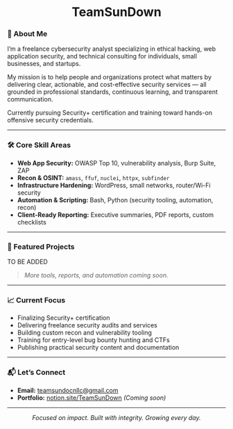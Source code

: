 <h1 align="center">TeamSunDown</h1>

### 👋 About Me

I’m a freelance cybersecurity analyst specializing in ethical hacking, web application security, and technical consulting for individuals, small businesses, and startups.

My mission is to help people and organizations protect what matters by delivering clear, actionable, and cost-effective security services — all grounded in professional standards, continuous learning, and transparent communication.

Currently pursuing Security+ certification and training toward hands-on offensive security credentials.

---

### 🛠️ Core Skill Areas

- **Web App Security:** OWASP Top 10, vulnerability analysis, Burp Suite, ZAP
- **Recon & OSINT:** `amass`, `ffuf`, `nuclei`, `httpx`, `subfinder`
- **Infrastructure Hardening:** WordPress, small networks, router/Wi-Fi security
- **Automation & Scripting:** Bash, Python (security tooling, automation, recon)
- **Client-Ready Reporting:** Executive summaries, PDF reports, custom checklists

---

### 🧰 Featured Projects
TO BE ADDED

> *More tools, reports, and automation coming soon.*

---

### 📈 Current Focus

- Finalizing Security+ certification
- Delivering freelance security audits and services
- Building custom recon and vulnerability tooling
- Training for entry-level bug bounty hunting and CTFs
- Publishing practical security content and documentation

---

### 📬 Let’s Connect

- **Email:** teamsundocnllc@gmail.com 
- **Portfolio:** [notion.site/TeamSunDown](#) *(Coming soon)*

---

<p align="center"><em>Focused on impact. Built with integrity. Growing every day.</em></p>
